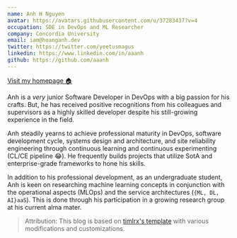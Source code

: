```yaml
---
name: Anh H Nguyen
avatar: https://avatars.githubusercontent.com/u/37283437?v=4
occupation: SDE in DevOps and ML Researcher
company: Concordia University
email: iam@hoanganh.dev
twitter: https://twitter.com/yeetusmagus
linkedin: https://www.linkedin.com/in/aaanh
github: https://github.com/aaanh
---
```


[Visit my homepage 🏠](https://aaanh.com)

Anh is a _very_ junior Software Developer in DevOps with a big passion for his crafts. But, he has received positive recognitions from his colleagues and supervisors as a highly skilled developer despite his still-growing experience in the field.

Anh steadily yearns to achieve professional maturity in DevOps, software development cycle, systems design and architecture, and site reliability engineering through continuous learning and continuous experimenting (CL/CE pipeline 😂). He frequently builds projects that utilize SotA and enterprise-grade frameworks to hone his skills.

In addition to his professional development, as an undergraduate student, Anh is keen on researching machine learning concepts in conjunction with the operational aspects (MLOps) and the service architectures (`{ML, DL, AI}aaS`). This is done through his participation in a growing research group at his current alma mater.

> Attribution: This blog is based on [timlrx's template](https://github.com/timlrx/tailwind-nextjs-starter-blog) with various modifications and customizations.
